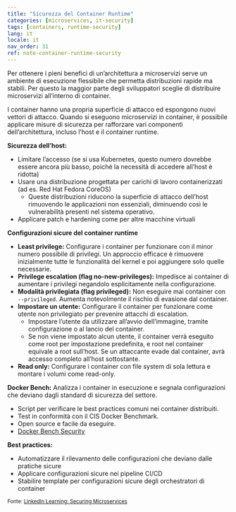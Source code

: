 ```yaml
---
title: "Sicurezza del Container Runtime"
categories: [microservices, it-security]
tags: [containers, runtime-security]
lang: it
locale: it
nav_order: 31
ref: note-container-runtime-security
---
```

Per ottenere i pieni benefici di un’architettura a microservizi serve un ambiente di esecuzione flessibile che permetta distribuzioni rapide ma stabili. Per questo la maggior parte degli sviluppatori sceglie di distribuire microservizi all’interno di container.

I container hanno una propria superficie di attacco ed espongono nuovi vettori di attacco. Quando si eseguono microservizi in container, è possibile applicare misure di sicurezza per rafforzare vari componenti dell’architettura, incluso l’host e il container runtime.

**Sicurezza dell’host:**

- Limitare l’accesso (se si usa Kubernetes, questo numero dovrebbe essere ancora più basso, poiché la necessità di accedere all’host è ridotta)  
- Usare una distribuzione progettata per carichi di lavoro containerizzati (ad es. Red Hat Fedora CoreOS)  
  - Queste distribuzioni riducono la superficie di attacco dell’host rimuovendo le applicazioni non essenziali, diminuendo così le vulnerabilità presenti nel sistema operativo.  
- Applicare patch e hardening come per altre macchine virtuali  

**Configurazioni sicure del container runtime**

- **Least privilege:** Configurare i container per funzionare con il minor numero possibile di privilegi. Un approccio efficace è rimuovere inizialmente tutte le funzionalità del kernel e poi aggiungere solo quelle necessarie.  
- **Privilege escalation (flag no-new-privileges):** Impedisce ai container di aumentare i privilegi negandolo esplicitamente nella configurazione.  
- **Modalità privilegiata (flag privileged):** Non eseguire mai container con `--privileged`. Aumenta notevolmente il rischio di evasione dal container.  
- **Impostare un utente:** Configurare il container per funzionare come utente non privilegiato per prevenire attacchi di escalation.  
  - Impostare l’utente da utilizzare all’avvio dell’immagine, tramite configurazione o al lancio del container.  
  - Se non viene impostato alcun utente, il container verrà eseguito come root per impostazione predefinita, e root nel container equivale a root sull’host. Se un attaccante evade dal container, avrà accesso completo all’host sottostante.  
- **Read only:** Configurare i container con file system di sola lettura e montare i volumi come read-only.  

**Docker Bench:** Analizza i container in esecuzione e segnala configurazioni che deviano dagli standard di sicurezza del settore.  

- Script per verificare le best practices comuni nei container distribuiti.  
- Test in conformità con il CIS Docker Benchmark.  
- Open source e facile da eseguire.  
- [Docker Bench Security](https://github.com/docker/docker-bench-security)  

**Best practices:**

- Automatizzare il rilevamento delle configurazioni che deviano dalle pratiche sicure  
- Applicare configurazioni sicure nei pipeline CI/CD  
- Stabilire template per configurazioni sicure degli orchestratori di container  

<small> Fonte: [LinkedIn Learning: Securing Microservices](https://www.linkedin.com/learning/microservices-security/securing-microservices?contextUrn=urn%3Ali%3AlyndaLearningPath%3A645bcd56498e6459e79b3c71&resume=false&u=57075649)</small>